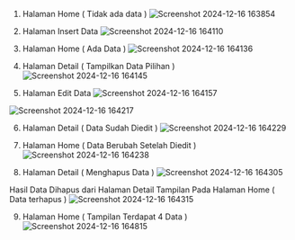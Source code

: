 1. Halaman Home ( Tidak ada data )
![Screenshot 2024-12-16 163854](https://github.com/user-attachments/assets/4c707320-dc42-47bf-8ce3-4bb5f3f665ab)


2. Halaman Insert Data
![Screenshot 2024-12-16 164110](https://github.com/user-attachments/assets/76ac6bf3-a750-4b04-a1ed-67b6464fc05f)


3. Halaman Home ( Ada Data )
![Screenshot 2024-12-16 164136](https://github.com/user-attachments/assets/59bd0ff4-a664-4a7f-900e-e1f1cfe98bfd)


4. Halaman Detail ( Tampilkan Data Pilihan )
![Screenshot 2024-12-16 164145](https://github.com/user-attachments/assets/98f0e701-40d6-4988-89d3-d3d4dbf4176f)

5. Halaman Edit Data
![Screenshot 2024-12-16 164157](https://github.com/user-attachments/assets/75975305-9ec6-42a8-9d76-fb5a4a3765e2)


![Screenshot 2024-12-16 164217](https://github.com/user-attachments/assets/638d831c-e3a3-414a-bcb8-8f7d7acd1a59)


6. Halaman Detail ( Data Sudah Diedit )
![Screenshot 2024-12-16 164229](https://github.com/user-attachments/assets/601a084a-f133-4f1f-8d4c-391e7a49f67e)


7. Halaman Home ( Data Berubah Setelah Diedit )
![Screenshot 2024-12-16 164238](https://github.com/user-attachments/assets/4e0570aa-de2a-4997-bf30-29626c583c21)


8. Halaman Detail ( Menghapus Data )
![Screenshot 2024-12-16 164305](https://github.com/user-attachments/assets/bf5983f0-683f-4ef5-b087-9453f9b5c7b8)


Hasil Data Dihapus dari Halaman Detail 
Tampilan Pada Halaman Home ( Data terhapus )
![Screenshot 2024-12-16 164315](https://github.com/user-attachments/assets/2156608c-4115-403c-b286-ee60b40cccb3)


9. Halaman Home ( Tampilan Terdapat 4 Data )
![Screenshot 2024-12-16 164815](https://github.com/user-attachments/assets/29c064a7-75c5-460c-8e28-c1b2eb2cb0f8)






